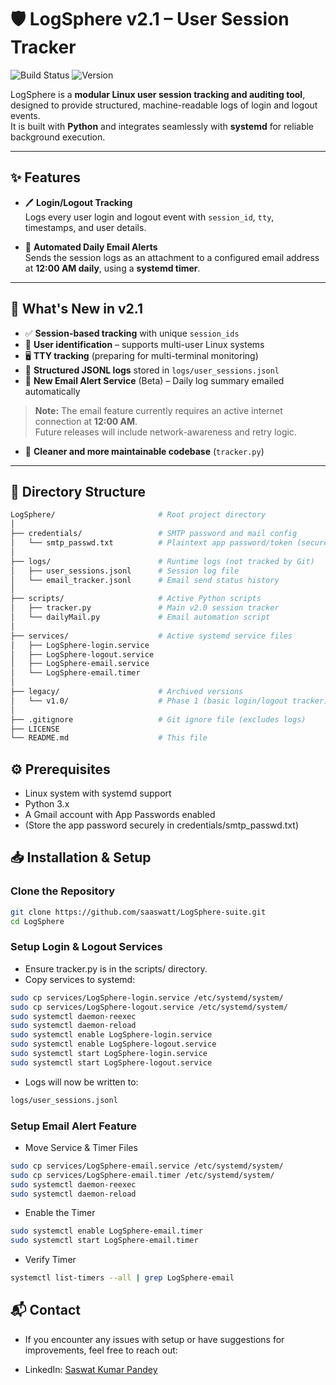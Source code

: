 # 🛡️ LogSphere v2.1 – User Session Tracker

![Build Status](https://img.shields.io/badge/Status-Active-green?style=for-the-badge)
![Version](https://img.shields.io/badge/Version-2.1-blue?style=for-the-badge)

LogSphere is a **modular Linux user session tracking and auditing tool**, designed to provide structured, machine-readable logs of login and logout events.  
It is built with **Python** and integrates seamlessly with **systemd** for reliable background execution.

---

## ✨ Features
- 🖊 **Login/Logout Tracking**  
  Logs every user login and logout event with `session_id`, `tty`, timestamps, and user details.

- 📧 **Automated Daily Email Alerts**  
  Sends the session logs as an attachment to a configured email address at **12:00 AM daily**, using a **systemd timer**.

---

## 🚀 What's New in v2.1
- ✅ **Session-based tracking** with unique `session_ids`
- 👤 **User identification** – supports multi-user Linux systems
- 🖥️ **TTY tracking** (preparing for multi-terminal monitoring)
- 📜 **Structured JSONL logs** stored in `logs/user_sessions.jsonl`
- 📧 **New Email Alert Service** (Beta) – Daily log summary emailed automatically
> **Note:** The email feature currently requires an active internet connection at **12:00 AM**.  
> Future releases will include network-awareness and retry logic.

- 🧹 **Cleaner and more maintainable codebase** (`tracker.py`)

---

## 📂 Directory Structure
```bash
LogSphere/                       # Root project directory
│
├── credentials/                 # SMTP password and mail config
│   └── smtp_passwd.txt          # Plaintext app password/token (secure this file)
│
├── logs/                        # Runtime logs (not tracked by Git)
│   ├── user_sessions.jsonl      # Session log file
│   └── email_tracker.jsonl      # Email send status history
│
├── scripts/                     # Active Python scripts
│   ├── tracker.py               # Main v2.0 session tracker
│   └── dailyMail.py             # Email automation script
│
├── services/                    # Active systemd service files
│   ├── LogSphere-login.service
│   ├── LogSphere-logout.service
│   ├── LogSphere-email.service
│   └── LogSphere-email.timer
│
├── legacy/                      # Archived versions
│   └── v1.0/                    # Phase 1 (basic login/logout tracker)
│
├── .gitignore                   # Git ignore file (excludes logs)
├── LICENSE
└── README.md                    # This file
```

## ⚙️ Prerequisites

- Linux system with systemd support
- Python 3.x
- A Gmail account with App Passwords enabled
- (Store the app password securely in credentials/smtp_passwd.txt)

## 📥 Installation & Setup
### Clone the Repository
```bash
git clone https://github.com/saaswatt/LogSphere-suite.git
cd LogSphere
```

### Setup Login & Logout Services
- Ensure tracker.py is in the scripts/ directory.
- Copy services to systemd:
```bash
sudo cp services/LogSphere-login.service /etc/systemd/system/
sudo cp services/LogSphere-logout.service /etc/systemd/system/
sudo systemctl daemon-reexec
sudo systemctl daemon-reload
sudo systemctl enable LogSphere-login.service
sudo systemctl enable LogSphere-logout.service
sudo systemctl start LogSphere-login.service
sudo systemctl start LogSphere-logout.service
```

- Logs will now be written to:
```bash
logs/user_sessions.jsonl
```

### Setup Email Alert Feature
- Move Service & Timer Files
```bash
sudo cp services/LogSphere-email.service /etc/systemd/system/
sudo cp services/LogSphere-email.timer /etc/systemd/system/
sudo systemctl daemon-reexec
sudo systemctl daemon-reload
```

- Enable the Timer
```bash
sudo systemctl enable LogSphere-email.timer
sudo systemctl start LogSphere-email.timer
```

- Verify Timer
```bash
systemctl list-timers --all | grep LogSphere-email
```

## 📬 Contact

- If you encounter any issues with setup or have suggestions for improvements, feel free to reach out:

- LinkedIn: [Saswat Kumar Pandey](https://www.linkedin.com/in/saswatkumarpandey)